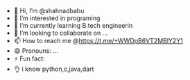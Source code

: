 - 👋 Hi, I’m @shahnadbabu
- 👀 I’m interested in programing
- 🌱 I’m currently learning B.tech engineerin
- 💞️ I’m looking to collaborate on ...
- 📫 How to reach me @https://t.me/+WWDpB6VT2MBlY2Y1
- 😄 Pronouns: ...
- ⚡ Fun fact:
- 👌 i know  python,c,java,dart

<!---
shahnadbabu/shahnadbabu is a ✨ special ✨ repository because its `README.md` (this file) appears on your GitHub profile.
You can click the Preview link to take a look at your changes.
--->
